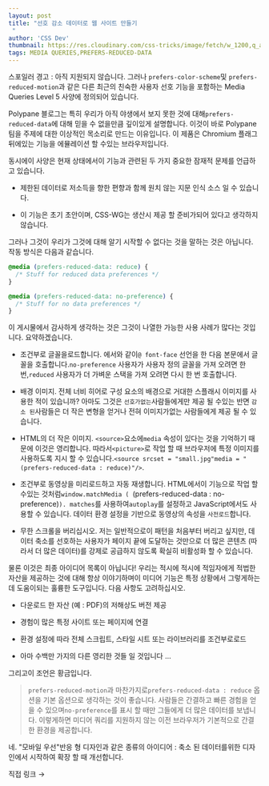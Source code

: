 ```yaml
---
layout: post
title: "선호 감소 데이터로 웹 사이트 만들기
 "
author: 'CSS Dev'
thumbnail: https://res.cloudinary.com/css-tricks/image/fetch/w_1200,q_auto,f_auto/https://css-tricks.com/wp-content/uploads/2020/12/polypane-prefers-reduced-data.png
tags: MEDIA QUERIES,PREFERS-REDUCED-DATA
---
```



스포일러 경고 : 아직 지원되지 않습니다.
 그러나 `prefers-color-scheme`및 `prefers-reduced-motion`과 같은 다른 최근의 친숙한 사용자 선호 기능을 포함하는 Media Queries Level 5 사양에 정의되어 있습니다.
 

Polypane 블로그는 특히 우리가 아직 야생에서 보지 못한 것에 대해`prefers-reduced-data`에 대해 믿을 수 없을만큼 깊이있게 설명합니다.
 이것이 바로 Polypane 팀을 주제에 대한 이상적인 목소리로 만드는 이유입니다.
 이 제품은 Chromium 플래그 뒤에있는 기능을 에뮬레이션 할 수있는 브라우저입니다.
 

동시에이 사양은 현재 상태에서이 기능과 관련된 두 가지 중요한 잠재적 문제를 언급하고 있습니다.
 

- 제한된 데이터로 저소득을 향한 편향과 함께 원치 않는 지문 인식 소스 일 수 있습니다.
 
- 이 기능은 초기 초안이며, CSS-WG는 생산시 제공 할 준비가되어 있다고 생각하지 않습니다.
 

그러나 그것이 우리가 그것에 대해 알기 시작할 수 없다는 것을 말하는 것은 아닙니다.
 작동 방식은 다음과 같습니다.
 

```css
@media (prefers-reduced-data: reduce) {
  /* Stuff for reduced data preferences */
}

@media (prefers-reduced-data: no-preference) {
  /* Stuff for no data preferences */
}
```

이 게시물에서 감사하게 생각하는 것은 그것이 나열한 가능한 사용 사례가 많다는 것입니다.
 요약하겠습니다.
 

- 조건부로 글꼴을로드합니다.
 에서와 같이`@ font-face` 선언을 한 다음 본문에서 글꼴을 호출합니다.`no-preference` 사용자가 사용자 정의 글꼴을 가져 오려면 한 번,`reduced` 사용자가 더 가벼운 스택을 가져 오려면 다시 한 번 호출합니다.
 
- 배경 이미지.
 전체 너비 히어로 구성 요소의 배경으로 거대한 스플래시 이미지를 사용한 적이 있습니까?
 아마도 그것은 `선호가없는`사람들에게만 제공 될 수있는 반면 `감소 된`사람들은 더 작은 변형을 얻거나 전혀 이미지가없는 사람들에게 제공 될 수 있습니다.
 
- HTML의 더 작은 이미지.
 `<source>`요소에`media` 속성이 있다는 것을 기억하기 때문에 이것은 영리합니다.
 따라서`<picture>`로 작업 할 때 브라우저에 특정 이미지를 사용하도록 지시 할 수 있습니다.`<source srcset = "small.jpg"media = "(prefers-reduced-data : reduce)"/>`.
 
- 조건부로 동영상을 미리로드하고 자동 재생합니다.
 HTML에서이 기능으로 작업 할 수있는 것처럼`window.matchMedia ( `(prefers-reduced-data : no-preference)`). matches`를 사용하여`autoplay`를 설정하고 JavaScript에서도 사용할 수 있습니다.
 데이터 환경 설정을 기반으로 동영상의 속성을 `사전로드`합니다.
 
- 무한 스크롤을 버리십시오.
 저는 일반적으로이 패턴을 처음부터 버리고 싶지만, 데이터 축소를 선호하는 사용자가 페이지 끝에 도달하는 것만으로 더 많은 콘텐츠 (따라서 더 많은 데이터)를 강제로 공급하지 않도록 확실히 비활성화 할 수 있습니다.
 

물론 이것은 최종 아이디어 목록이 아닙니다!
 우리는 적시에 적시에 적임자에게 적법한 자산을 제공하는 것에 대해 항상 이야기하며이 미디어 기능은 특정 상황에서 그렇게하는 데 도움이되는 훌륭한 도구입니다.
 다음 사항도 고려하십시오.
 

- 다운로드 한 자산 (예 : PDF)의 저해상도 버전 제공
 
- 경험이 많은 특정 사이트 또는 페이지에 연결
 
- 환경 설정에 따라 전체 스크립트, 스타일 시트 또는 라이브러리를 조건부로로드
 
- 아마 수백만 가지의 다른 영리한 것들 일 것입니다 ...
 

그리고이 조언은 황금입니다.
 

> `prefers-reduced-motion`과 마찬가지로`prefers-reduced-data : reduce` 옵션을 기본 옵션으로 생각하는 것이 좋습니다. 사람들은 간결하고 빠른 경험을 얻을 수 있으며`no-preference`를 표시 할 때만
 그들에게 더 많은 데이터를 보냅니다.
 이렇게하면 미디어 쿼리를 지원하지 않는 이전 브라우저가 기본적으로 간결한 환경을 제공합니다.
 

네.
 "모바일 우선"반응 형 디자인과 같은 종류의 아이디어 : 축소 된 데이터를위한 디자인에서 시작하여 확장 할 때 개선합니다.
 

직접 링크 →
 
